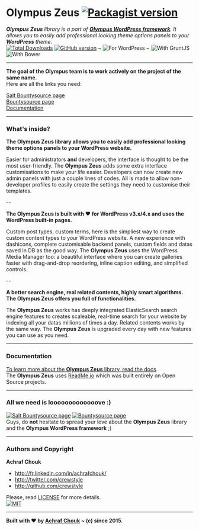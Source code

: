 # Olympus Zeus [![Packagist version](https://img.shields.io/packagist/v/crewstyle/olympus-zeus.svg?style=flat-square)](https://packagist.org/packages/crewstyle/olympus-zeus)

_**Olympus Zeus** library is a part of [**Olympus WordPress framework**](https://github.com/crewstyle/Olympus).
It allows you to easily add professional looking theme options panels to your **WordPress** theme._  
[![Total Downloads](https://img.shields.io/packagist/dt/crewstyle/olympus-zeus.svg?style=flat-square)](https://packagist.org/packages/crewstyle/olympus-zeus) 
[![GitHub version](https://img.shields.io/github/tag/crewstyle/OlympusZeus.svg?style=flat-square)](https://github.com/crewstyle/OlympusZeus) 
~ ![For WordPress](https://img.shields.io/badge/for-WordPress-00aadc.svg?style=flat-square) 
~ ![With GruntJS](https://img.shields.io/badge/with-GruntJS-fba919.svg?style=flat-square) 
![With Bower](https://img.shields.io/badge/with-Bower-ffcc2f.svg?style=flat-square)  

---

**The goal of the Olympus team is to work actively on the project of the same name.**  
Here are all the links you need:

[Salt Bountysource page](https://salt.bountysource.com/teams/olympus)  
[Bountysource page](https://www.bountysource.com/teams/olympus)  
[Documentation](https://olympus.readme.io/)

---

### What's inside?

**The Olympus Zeus library allows you to easily add professional looking theme options panels to your WordPress website.**

Easier for administrators **and** developers, the interface is thought to be the most user-friendly. The **Olympus Zeus** adds some extra interface customisations to make your life easier. Developers can now create new admin panels with just a couple lines of codes. All is made to allow non-developer profiles to easily create the settings they need to customise their templates.

--

**The Olympus Zeus is built with ♥ for WordPress v3.x/4.x and uses the WordPress built-in pages.**

Custom post types, custom terms, here is the simpliest way to create custom content types to your WordPress website. A new experience with dashicons, complete customisable backend panels, custom fields and datas saved in DB as the good way. The **Olympus Zeus** uses the WordPress Media Manager too: a beautiful interface where you can create galleries faster with drag-and-drop reordering, inline caption editing, and simplified controls.

--

**A better search engine, real related contents, highly smart algorithms. The Olympus Zeus offers you full of functionalities.**

The **Olympus Zeus** works has deeply integrated ElasticSearch search engine features to creates scaleable, real-time search for your website by indexing all your datas millions of times a day. Related contents works by the same way. The **Olympus Zeus** is upgraded every day with new features you can use as you need.

---

### Documentation

[To learn more about the **Olympus Zeus** library, read the docs](https://olympus.readme.io/).  
The **Olympus Zeus** uses [ReadMe.io](https://readme.io) which was built entirely on Open Source projects.

---

### All we need is looooooooooooove :)

[![Salt Bountysource page](https://img.shields.io/badge/Salt%20Bountysource-♥-brightgreen.svg?style=flat-square)](https://salt.bountysource.com/teams/olympus) [![Bountysource page](https://img.shields.io/badge/Bountysource-♥-brightgreen.svg?style=flat-square)](https://www.bountysource.com/teams/olympus)  
Guys, do **not** hesitate to spread your love about the **Olympus Zeus** library and the **Olympus WordPress framework** ;)

---

### Authors and Copyright

**Achraf Chouk**

+ http://fr.linkedin.com/in/achrafchouk/
+ http://twitter.com/crewstyle
+ http://github.com/crewstyle

Please, read [LICENSE](https://github.com/crewstyle/OlympusZeus/blob/master/LICENSE "LICENSE") for more details.  
[![MIT](https://img.shields.io/badge/license-MIT_License-blue.svg?style=flat-square)](http://opensource.org/licenses/MIT "MIT")  

---

**Built with ♥ by [Achraf Chouk](http://github.com/crewstyle "Achraf Chouk") ~ (c) since 2015.**
